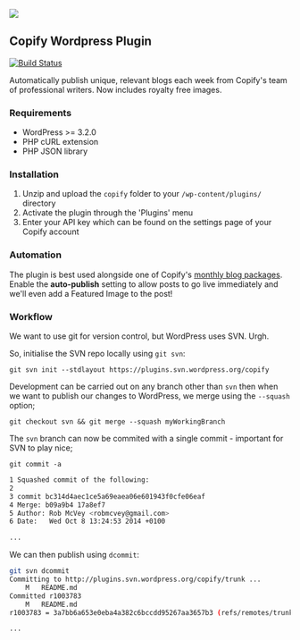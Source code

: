 ![](https://raw.githubusercontent.com/copify/copify-wordpress/assets/banner-772x250.png)

## Copify Wordpress Plugin

[![Build Status](https://secure.travis-ci.org/copify/copify-wordpress.png?branch=master)](https://travis-ci.org/copify/copify-wordpress/)

Automatically publish unique, relevant blogs each week from Copify's team of professional writers. Now includes royalty free images.

### Requirements

* WordPress >= 3.2.0
* PHP cURL extension
* PHP JSON library

### Installation

1. Unzip and upload the `copify` folder to your `/wp-content/plugins/` directory
2. Activate the plugin through the 'Plugins' menu
3. Enter your API key which can be found on the settings page of your Copify account

### Automation

The plugin is best used alongside one of Copify's [monthly blog packages](http://copify.com/blog-packages). Enable the <b>auto-publish</b> setting to allow posts to go live immediately and we'll even add a Featured Image to the post!

### Workflow

We want to use git for version control, but WordPress uses SVN. Urgh.

So, initialise the SVN repo locally using `git svn`:

`git svn init --stdlayout https://plugins.svn.wordpress.org/copify`

Development can be carried out on any branch other than `svn` then when we want to publish our changes to WordPress, we merge using the `--squash` option;

`git checkout svn && git merge --squash myWorkingBranch`

The `svn` branch can now be commited with a single commit - important for SVN to play nice;

`git commit -a`

```bash
1 Squashed commit of the following:
2
3 commit bc314d4aec1ce5a69eaea06e601943f0cfe06eaf
4 Merge: b09a9b4 17a8ef7
5 Author: Rob McVey <robmcvey@gmail.com>
6 Date:   Wed Oct 8 13:24:53 2014 +0100

...
```

We can then publish using `dcommit`:

```bash
git svn dcommit
Committing to http://plugins.svn.wordpress.org/copify/trunk ...
	M	README.md
Committed r1003783
	M	README.md
r1003783 = 3a7bb6a653e0eba4a382c6bccdd95267aa3657b3 (refs/remotes/trunk)

...
```
